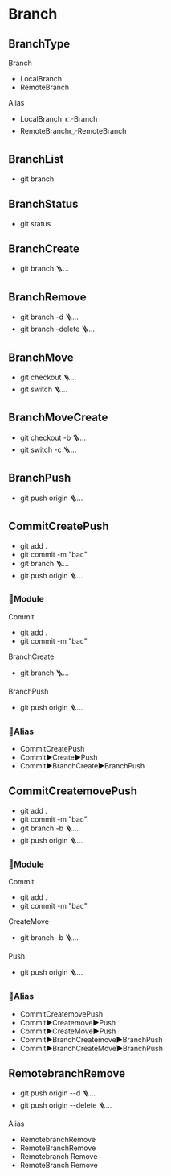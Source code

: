 # Branch
## BranchType
Branch
- LocalBranch
- RemoteBranch

Alias
- LocalBranch 👉Branch
- RemoteBranch👉RemoteBranch
## BranchList
- git branch
## BranchStatus
- git status


## BranchCreate
- git branch 🪜...
## BranchRemove
- git branch -d 🪜...
- git branch -delete 🪜...



## BranchMove
- git checkout 🪜...
- git switch 🪜...
## BranchMoveCreate
- git checkout -b 🪜...
- git switch -c 🪜...


## BranchPush
- git push origin 🪜...



## CommitCreatePush
- git add .
- git commit -m "bac"
- git branch 🪜...
- git push origin 🪜...

### 📌Module
Commit
- git add .
- git commit -m "bac"

BranchCreate
- git branch 🪜...

BranchPush
- git push origin 🪜...


### 🚥Alias
- CommitCreatePush
- Commit▶️Create▶️Push
- Commit▶️BranchCreate▶️BranchPush

## CommitCreatemovePush
- git add .
- git commit -m "bac"
- git branch -b 🪜...
- git push origin 🪜...

### 📌Module
Commit
- git add .
- git commit -m "bac"

CreateMove
- git branch -b 🪜...

Push
- git push origin 🪜...

### 🚥Alias
- CommitCreatemovePush
- Commit▶️Createmove▶️Push
- Commit▶️CreateMove▶️Push
- Commit▶️BranchCreatemove▶️BranchPush
- Commit▶️BranchCreateMove▶️BranchPush



## RemotebranchRemove
- git push origin --d 🪜...
- git push origin --delete 🪜...

Alias
- RemotebranchRemove
- RemoteBranchRemove
- Remotebranch Remove
- RemoteBranch Remove